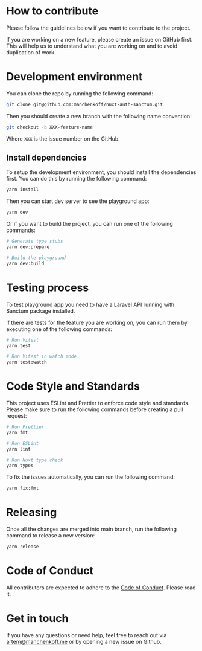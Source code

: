 # How to contribute

Please follow the guidelines below if you want to contribute to the project.

If you are working on a new feature, please create an issue on GitHub first. This will help us to understand what you are working on and to avoid duplication of work.

# Development environment

You can clone the repo by running the following command:

```bash
git clone git@github.com:manchenkoff/nuxt-auth-sanctum.git
```

Then you should create a new branch with the following name convention:

```bash
git checkout -b XXX-feature-name
```

Where `XXX` is the issue number on the GitHub.

## Install dependencies

To setup the development environment, you should install the dependencies first. You can do this by running the following command:

```bash
yarn install
```

Then you can start dev server to see the playground app:

```bash
yarn dev
```

Or if you want to build the project, you can run one of the following commands:

```bash
# Generate type stubs
yarn dev:prepare

# Build the playground
yarn dev:build
```

# Testing process

To test playground app you need to have a Laravel API running with Sanctum package installed.

if there are tests for the feature you are working on, you can run them by executing one of the following commands:

```bash
# Run Vitest
yarn test

# Run Vitest in watch mode
yarn test:watch
```

# Code Style and Standards

This project uses ESLint and Prettier to enforce code style and standards. Please make sure to run the following commands before creating a pull request:

```bash
# Run Prettier
yarn fmt

# Run ESLint
yarn lint

# Run Nuxt type check
yarn types
```

To fix the issues automatically, you can run the following command:

```bash
yarn fix:fmt
```

# Releasing

Once all the changes are merged into main branch, run the following command to release a new version:

```bash
yarn release
```

# Code of Conduct

All contributors are expected to adhere to the [Code of Conduct](CODE_OF_CONDUCT.md). Please read it.

# Get in touch

If you have any questions or need help, feel free to reach out via artem@manchenkoff.me or by opening a new issue on Github.
